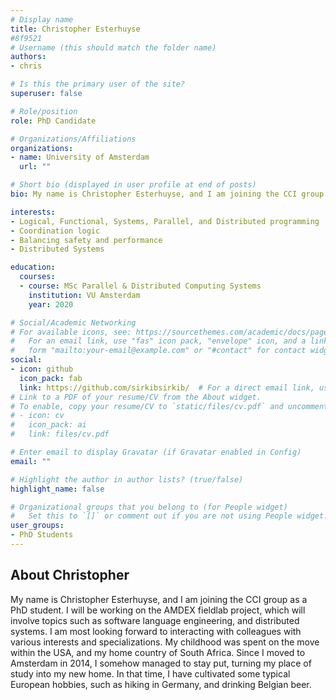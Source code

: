 ```yaml
---
# Display name
title: Christopher Esterhuyse
#8f9521
# Username (this should match the folder name)
authors:
- chris

# Is this the primary user of the site?
superuser: false

# Role/position
role: PhD Candidate

# Organizations/Affiliations
organizations:
- name: University of Amsterdam
  url: ""

# Short bio (displayed in user profile at end of posts)
bio: My name is Christopher Esterhuyse, and I am joining the CCI group as a PhD student. I will be working on the AMDEX fieldlab project, which will involve topics such as software language engineering, and distributed systems. I am most looking forward to interacting with colleagues with various interests and specializations. My childhood was spent on the move within the USA, and my home country of South Africa. Since I moved to Amsterdam in 2014, I somehow managed to stay put, turning my place of study into my new home. In that time, I have cultivated some typical European hobbies, such as hiking in Germany, and drinking Belgian beer.

interests:
- Logical, Functional, Systems, Parallel, and Distributed programming
- Coordination logic
- Balancing safety and performance
- Distributed Systems

education:
  courses:
  - course: MSc Parallel & Distributed Computing Systems
    institution: VU Amsterdam
    year: 2020

# Social/Academic Networking
# For available icons, see: https://sourcethemes.com/academic/docs/page-builder/#icons
#   For an email link, use "fas" icon pack, "envelope" icon, and a link in the
#   form "mailto:your-email@example.com" or "#contact" for contact widget.
social:
- icon: github
  icon_pack: fab
  link: https://github.com/sirkibsirkib/  # For a direct email link, use "mailto:test@example.org".
# Link to a PDF of your resume/CV from the About widget.
# To enable, copy your resume/CV to `static/files/cv.pdf` and uncomment the lines below.
# - icon: cv
#   icon_pack: ai
#   link: files/cv.pdf

# Enter email to display Gravatar (if Gravatar enabled in Config)
email: ""

# Highlight the author in author lists? (true/false)
highlight_name: false

# Organizational groups that you belong to (for People widget)
#   Set this to `[]` or comment out if you are not using People widget.
user_groups:
- PhD Students
---
```


<H2>About Christopher</H2>
<p>My name is Christopher Esterhuyse, and I am joining the CCI group as a PhD student. I will be working on the AMDEX fieldlab project, which will involve topics such as software language engineering, and distributed systems. I am most looking forward to interacting with colleagues with various interests and specializations. My childhood was spent on the move within the USA, and my home country of South Africa. Since I moved to Amsterdam in 2014, I somehow managed to stay put, turning my place of study into my new home. In that time, I have cultivated some typical European hobbies, such as hiking in Germany, and drinking Belgian beer.</p>